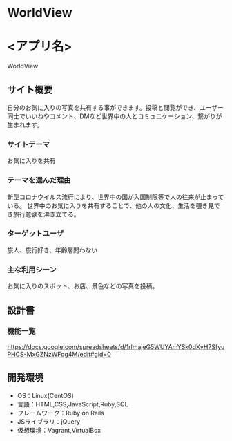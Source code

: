 # WorldView

# <アプリ名>
WorldView

## サイト概要
自分のお気に入りの写真を共有する事ができます。投稿と閲覧ができ、ユーザー同士でいいねやコメント、DMなど世界中の人とコミュニケーション、繋がりが生まれます。


### サイトテーマ
お気に入りを共有


### テーマを選んだ理由
新型コロナウイルス流行により、世界中の国が入国制限等で人の往来が止まっている。
世界中のお気に入りを共有することで、他の人の文化、生活を覗き見でき旅行意欲を沸き立てる。


### ターゲットユーザ
旅人、旅行好き、年齢層問わない

### 主な利用シーン
お気に入りのスポット、お店、景色などの写真を投稿。

## 設計書

### 機能一覧
https://docs.google.com/spreadsheets/d/1rlmajeG5WUYAmYSk0dXvH7SfyuPHCS-MxGZNzWFog4M/edit#gid=0

## 開発環境
- OS：Linux(CentOS)
- 言語：HTML,CSS,JavaScript,Ruby,SQL
- フレームワーク：Ruby on Rails
- JSライブラリ：jQuery
- 仮想環境：Vagrant,VirtualBox
